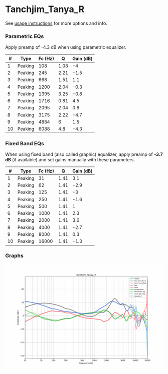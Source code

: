 # Tanchjim_Tanya_R
See [usage instructions](https://github.com/jaakkopasanen/AutoEq#usage) for more options and info.

### Parametric EQs
Apply preamp of -4.3 dB when using parametric equalizer.

|   # | Type    |   Fc (Hz) |    Q |   Gain (dB) |
|-----|---------|-----------|------|-------------|
|   1 | Peaking |       108 | 1.08 |        -4   |
|   2 | Peaking |       245 | 2.21 |        -1.5 |
|   3 | Peaking |       668 | 1.51 |         1.1 |
|   4 | Peaking |      1200 | 2.04 |        -0.3 |
|   5 | Peaking |      1395 | 3.25 |        -0.8 |
|   6 | Peaking |      1716 | 0.81 |         4.5 |
|   7 | Peaking |      2095 | 2.04 |         0.8 |
|   8 | Peaking |      3175 | 2.22 |        -4.7 |
|   9 | Peaking |      4884 | 6    |         1.5 |
|  10 | Peaking |      6088 | 4.8  |        -4.3 |

### Fixed Band EQs
When using fixed band (also called graphic) equalizer, apply preamp of **-3.7 dB** (if available) and set gains manually with these parameters.

|   # | Type    |   Fc (Hz) |    Q |   Gain (dB) |
|-----|---------|-----------|------|-------------|
|   1 | Peaking |        31 | 1.41 |         3.1 |
|   2 | Peaking |        62 | 1.41 |        -2.9 |
|   3 | Peaking |       125 | 1.41 |        -3   |
|   4 | Peaking |       250 | 1.41 |        -1.6 |
|   5 | Peaking |       500 | 1.41 |         1   |
|   6 | Peaking |      1000 | 1.41 |         2.3 |
|   7 | Peaking |      2000 | 1.41 |         3.6 |
|   8 | Peaking |      4000 | 1.41 |        -2.7 |
|   9 | Peaking |      8000 | 1.41 |         0.3 |
|  10 | Peaking |     16000 | 1.41 |        -1.3 |

### Graphs
![](./Tanchjim_Tanya_R.png)

